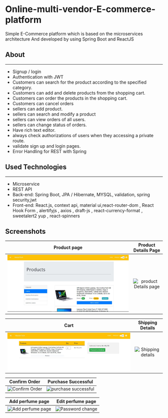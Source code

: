 # Online-multi-vendor-E-commerce-platform
Simple E-Commerce platform which is based on the microservices architecture And developed by using Spring Boot and ReactJS

 ## About
 ---

- Signup / login 
- Authentication with JWT 
- Customers can search for the product according to the specified category.
- Customers can add and delete products from the shopping cart.
- Customers can order the products in the shopping cart.
- Customers can cancel orders
- sellers can add product.
- sellers can search and modify a product
- sellers can view orders of all users.
- sellers can change status of orders.
- Have rich text editor.
- always check authorizations of users when they accessing a private route.
- validate sign up and login pages.
- Error Handling for REST with Spring

## Used Technologies
---

- Microservice
- REST API
- Back-end: Spring Boot, JPA / Hibernate, MYSQL, validation, spring security,jwt
- Front-end: React.js, context api, material ui,react-router-dom , React Hook Form , alertifyjs , axios , draft-js , react-currency-format , sweetalert2 yup , react-spinners

## Screenshots


Product page |  Product Details Page
:------------------------:|:-------------------------:  
![Product page](img/products.JPG)  |  ![product Details page](product_more_details.JPG)

Cart  |  Shipping Details 
:------------------------:|:-------------------------:  
![Cart](img/cart.JPG)  |  ![Shipping details](shipping_details.JPG)  

Confirm Order  |  Purchase Successful
:------------------------:|:-------------------------:
![Confirm Order](confirm_order.JPG)  |  ![purchase successful](purchase_success.JPG)

Add perfume page  |  Edit perfume page
:------------------------:|:-------------------------:
![Add perfume page]()  |  ![Password change]()


